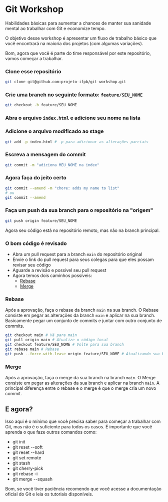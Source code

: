 # Git Workshop
Habilidades básicas para aumentar a chances de manter sua sanidade mental ao trabalhar com Git e economize tempo.

O objetivo desse workshop é apresentar um fluxo de trabalho básico que você encontrará na maioria dos projetos (com algumas variações).

Bom, agora que você é parte do time responsável por este repositório, vamos começar a trabalhar.

### Clone esse repositório
```sh
git clone git@github.com:projeto-ifpb/git-workshop.git
```

### Crie uma branch no seguinte formato: `feature/SEU_NOME`
```sh
git checkout -b feature/SEU_NOME
```

### Abra o arquivo `index.html` e adicione seu nome na lista

### Adicione o arquivo modificado ao stage
```sh
git add -p index.html # -p para adicionar as alterações parciais
```

### Escreva a mensagem do commit
```sh
git commit -m "adiciona MEU_NOME na index"
```

### Agora faça do jeito certo
```sh
git commit --amend -m "chore: adds my name to list"
# ou
git commit --amend
```


### Faça um push da sua branch para o repositório na "origem"
```sh
git push origin feature/SEU_NOME
```
Agora seu código está no repositório remoto, mas não na branch principal.

### O bom código é revisado
- Abra um pull request para a branch `main` do repositório original
- Envie o link do pull request para seus colegas para que eles possam revisar seu código
- Aguarde a revisão e possível seu pull request
- Agora temos dois caminhos possíveis:
    - [Rebase](#rebase)
    - [Merge](#merge)

### Rebase
Após a aprovação, faça o rebase da branch `main` na sua branch.
O Rebase consiste em pegar as alterações da branch `main` e aplicar na sua branch.
Basicamente pegar um conjunto de commits e juntar com outro conjunto de commits.
```sh
git checkout main # Vá para main
git pull origin main # Atualize o código local
git checkout feature/SEU_NOME # Volte para sua branch
git rebase main # Rebase
git push --force-with-lease origin feature/SEU_NOME # Atualizando sua branch remota
```

### Merge
Após a aprovação, faça o merge da sua branch na branch `main`.
O Merge consiste em pegar as alterações da sua branch e aplicar na branch `main`.
A principal diferença entre o rebase e o merge é que o merge cria um novo commit.


## E agora?
Isso aqui é o mínimo que você precisa saber para começar a trabalhar com Git, mas não é o suficiente para todos os casos. É importante que você aprenda o que faze outros comandos como:

- git init
- git reset --soft
- git reset --hard
- git set remote
- git stash
- git cherry-pick
- git rebase -i
- git merge --squash

Bom, se você tiver paciência recomendo que você acesse a documentação oficial do Git e leia os tutoriais disponíveis.